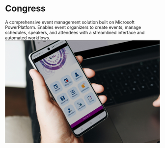 # Congress
A comprehensive event management solution built on Microsoft PowerPlatform. Enables event organizers to create events, manage schedules, speakers, and attendees with a streamlined interface and automated workflows.
![Logo](images/Mobile.png)

